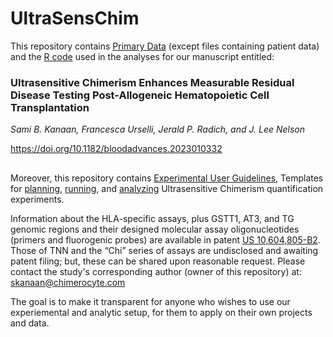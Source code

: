 # UltraSensChim
This repository contains [Primary Data](https://github.com/sbkanaan/UltraSensChim/tree/master/04_Code_and_primarydata_BloodAdvances_paper/Primary_data) (except files containing patient data) and the [R code](https://github.com/sbkanaan/UltraSensChim/blob/master/04_Code_and_primarydata_BloodAdvances_paper/221103_Chimerocyte_Rel_alloHCT.rmd) used in the analyses for our manuscript entitled:

### Ultrasensitive Chimerism Enhances Measurable Residual Disease Testing Post-Allogeneic Hematopoietic Cell Transplantation
_Sami B. Kanaan, Francesca Urselli, Jerald P. Radich, and J. Lee Nelson_ 

https://doi.org/10.1182/bloodadvances.2023010332
##
Moreover, this repository contains [Experimental User Guidelines](https://github.com/sbkanaan/UltraSensChim/tree/master/01_Planning_Templates), Templates for [planning](https://github.com/sbkanaan/UltraSensChim/tree/master/01_Planning_Templates), [running](https://github.com/sbkanaan/UltraSensChim/tree/master/02_Running_on_QantStudio5), and [analyzing](https://github.com/sbkanaan/UltraSensChim/tree/master/03_Analyzing_Templates) Ultrasensitive Chimerism quantification experiments.

Information about the HLA-specific assays, plus GSTT1, AT3, and TG genomic regions and their designed molecular assay oligonucleotides (primers and fluorogenic probes) are available in patent [US 10,604,805-B2](https://patentcenter.uspto.gov/applications/14382105). Those of TNN and the “Chi” series of assays are undisclosed and awaiting patent filing; but, these can be shared upon reasonable request. Please contact the study's corresponding author (owner of this repository) at: skanaan@chimerocyte.com

The goal is to make it transparent for anyone who wishes to use our experiemental and analytic setup, for them to apply on their own projects and data.
##
